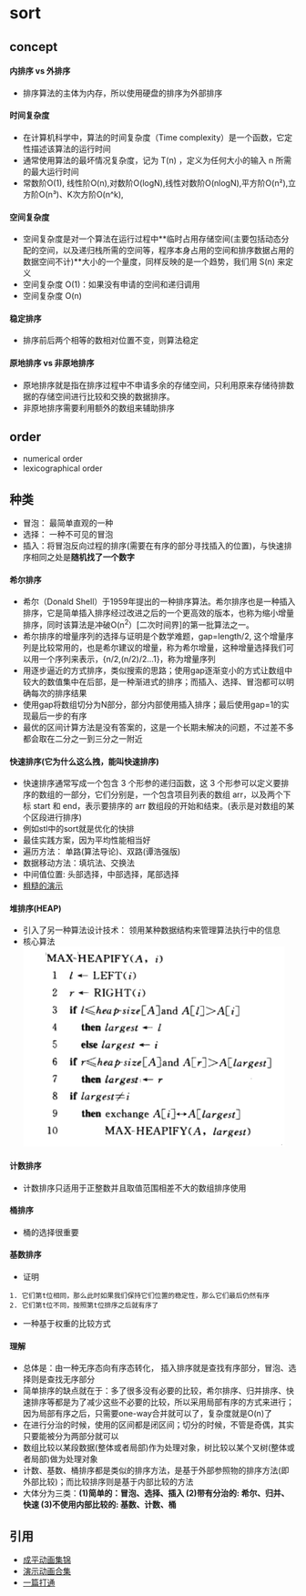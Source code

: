 # sort 
## concept
#### 内排序 vs 外排序
* 排序算法的主体为内存，所以使用硬盘的排序为外部排序
#### 时间复杂度
* 在计算机科学中，算法的时间复杂度（Time complexity）是一个函数，它定性描述该算法的运行时间
* 通常使用算法的最坏情况复杂度，记为 T(n) ，定义为任何大小的输入 n 所需的最大运行时间
* 常数阶O(1), 线性阶O(n),对数阶O(logN),线性对数阶O(nlogN),平方阶O(n²),立方阶O(n³)、K次方阶O(n^k),
#### 空间复杂度
* 空间复杂度是对一个算法在运行过程中**临时占用存储空间(主要包括动态分配的空间，以及递归栈所需的空间等，程序本身占用的空间和排序数据占用的数据空间不计)**大小的一个量度，同样反映的是一个趋势，我们用 S(n) 来定义
* 空间复杂度 O(1)：如果没有申请的空间和递归调用
* 空间复杂度 O(n)
#### 稳定排序
* 排序前后两个相等的数相对位置不变，则算法稳定
#### 原地排序 vs 非原地排序
* 原地排序就是指在排序过程中不申请多余的存储空间，只利用原来存储待排数据的存储空间进行比较和交换的数据排序。
* 非原地排序需要利用额外的数组来辅助排序
## order 
* numerical order 
* lexicographical order

## 种类
* 冒泡： 最简单直观的一种
* 选择： 一种不可见的冒泡
* 插入：将冒泡反向过程的排序(需要在有序的部分寻找插入的位置)，与快速排序相同之处是**随机找了一个数字**
#### 希尔排序
* 希尔（Donald Shell）于1959年提出的一种排序算法。希尔排序也是一种插入排序，它是简单插入排序经过改进之后的一个更高效的版本，也称为缩小增量排序，同时该算法是冲破O(n<sup>2</sup>）[二次时间界]的第一批算法之一。
* 希尔排序的增量序列的选择与证明是个数学难题，gap=length/2, 这个增量序列是比较常用的，也是希尔建议的增量，称为希尔增量，这种增量选择我们可以用一个序列来表示，{n/2,(n/2)/2...1}，称为增量序列
* 用逐步逼近的方式排序，类似搜索的思路；使用gap逐渐变小的方式让数组中较大的数值集中在后部，是一种渐进式的排序；而插入、选择、冒泡都可以明确每次的排序结果
* 使用gap将数组切分为N部分，部分内部使用插入排序；最后使用gap=1的实现最后一步的有序
* 最优的区间计算方法是没有答案的，这是一个长期未解决的问题，不过差不多都会取在二分之一到三分之一附近
#### 快速排序(它为什么这么拽，能叫快速排序)
* 快速排序通常写成一个包含 3 个形参的递归函数，这 3 个形参可以定义要排序的数组的一部分，它们分别是，一个包含项目列表的数组 arr，以及两个下标 start 和 end，表示要排序的 arr 数组段的开始和结束。(表示是对数组的某个区段进行排序)
* 例如stl中的sort就是优化的快排
* 最佳实践方案，因为平均性能相当好
* 遍历方法： 单路(算法导论)、双路(谭浩强版)
* 数据移动方法：填坑法、交换法
* 中间值位置: 头部选择，中部选择，尾部选择
* [粗糙的演示](http://htmlpreview.github.io/?https://github.com/angry-sworm/tec-sharing/blob/featrue_sort/docs/sort/animation/index.html)
#### 堆排序(HEAP)<br/>
* 引入了另一种算法设计技术： 领用某种数据结构来管理算法执行中的信息
* 核心算法<br/>![核心算法](./assets/sort/20201029111307.png)

#### 计数排序
* 计数排序只适用于正整数并且取值范围相差不大的数组排序使用
#### 桶排序
* 桶的选择很重要
#### 基数排序
* 证明
```
1. 它们第t位相同，那么此时如果我们保持它们位置的稳定性，那么它们最后仍然有序
2. 它们第t位不同，按照第t位排序之后就有序了
```
* 一种基于权重的比较方式
#### 理解
* 总体是：由一种无序态向有序态转化， 插入排序就是查找有序部分，冒泡、选择则是查找无序部分
* 简单排序的缺点就在于：多了很多没有必要的比较，希尔排序、归并排序、快速排序等都是为了减少这些不必要的比较，所以采用局部有序的方式来进行；因为局部有序之后，只需要one-way合并就可以了，复杂度就是O(n)了
* 在进行分治的时候，使用的区间都是闭区间；切分的时候，不管是奇偶，其实只要能被分为两部分就可以
* 数组比较以某段数据(整体或者局部)作为处理对象，树比较以某个叉树(整体或者局部)做为处理对象
* 计数、基数、桶排序都是类似的排序方法，是基于外部参照物的排序方法(即外部比较)；而比较排序则是基于内部比较的方法
* 大体分为三类：**(1)简单的：冒泡、选择、插入 (2)带有分治的: 希尔、归并、快速 (3)不使用内部比较的: 基数、计数、桶**

## 引用
* [成平动画集锦](https://juejin.im/post/6844903863288332302#heading-9)
* [演示动画合集](https://www.webhek.com/post/comparison-sort.html)
* [一篇打通](https://zhuanlan.zhihu.com/p/57088609)